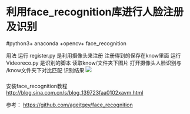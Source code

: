 # 利用face_recognition库进行人脸注册及识别

#python3+ anaconda +opencv+ face_recognition

用法
运行 register.py 是利用摄像头来注册 注册得到的保存在know里面
运行 Videoreco.py 是识别的脚本 读取know/文件夹下图片 打开摄像头人脸识别与 /know文件夹下对比匹配 
识别结果
![](https://github.com/labAxiaoming/face_register_and_reco/blob/master/result.jpg)



###
安装face_recognition教程
http://blog.sina.com.cn/s/blog_139723faa0102xavm.html



参考：
https://github.com/ageitgey/face_recognition

